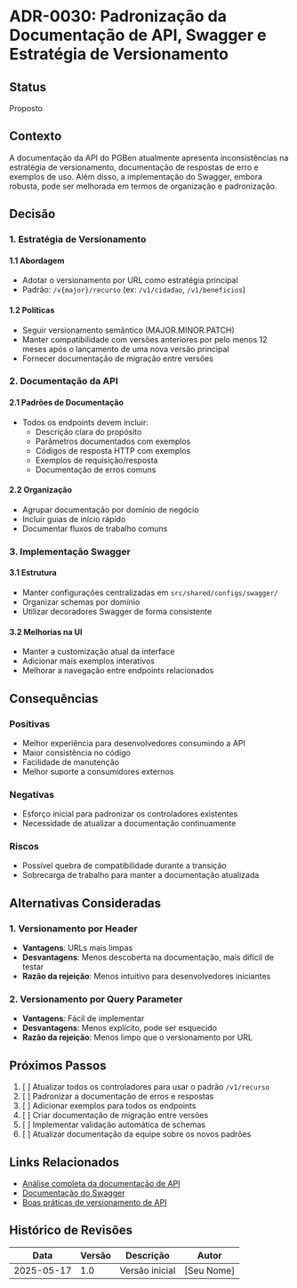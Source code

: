 # ADR-0030: Padronização da Documentação de API, Swagger e Estratégia de Versionamento

## Status
Proposto

## Contexto

A documentação da API do PGBen atualmente apresenta inconsistências na estratégia de versionamento, documentação de respostas de erro e exemplos de uso. Além disso, a implementação do Swagger, embora robusta, pode ser melhorada em termos de organização e padronização.

## Decisão

### 1. Estratégia de Versionamento

#### 1.1 Abordagem
- Adotar o versionamento por URL como estratégia principal
- Padrão: `/v{major}/recurso` (ex: `/v1/cidadao`, `/v1/beneficios`)

#### 1.2 Políticas
- Seguir versionamento semântico (MAJOR.MINOR.PATCH)
- Manter compatibilidade com versões anteriores por pelo menos 12 meses após o lançamento de uma nova versão principal
- Fornecer documentação de migração entre versões

### 2. Documentação da API

#### 2.1 Padrões de Documentação
- Todos os endpoints devem incluir:
  - Descrição clara do propósito
  - Parâmetros documentados com exemplos
  - Códigos de resposta HTTP com exemplos
  - Exemplos de requisição/resposta
  - Documentação de erros comuns

#### 2.2 Organização
- Agrupar documentação por domínio de negócio
- Incluir guias de início rápido
- Documentar fluxos de trabalho comuns

### 3. Implementação Swagger

#### 3.1 Estrutura
- Manter configurações centralizadas em `src/shared/configs/swagger/`
- Organizar schemas por domínio
- Utilizar decoradores Swagger de forma consistente

#### 3.2 Melhorias na UI
- Manter a customização atual da interface
- Adicionar mais exemplos interativos
- Melhorar a navegação entre endpoints relacionados

## Consequências

### Positivas
- Melhor experiência para desenvolvedores consumindo a API
- Maior consistência no código
- Facilidade de manutenção
- Melhor suporte a consumidores externos

### Negativas
- Esforço inicial para padronizar os controladores existentes
- Necessidade de atualizar a documentação continuamente

### Riscos
- Possível quebra de compatibilidade durante a transição
- Sobrecarga de trabalho para manter a documentação atualizada

## Alternativas Consideradas

### 1. Versionamento por Header
- **Vantagens**: URLs mais limpas
- **Desvantagens**: Menos descoberta na documentação, mais difícil de testar
- **Razão da rejeição**: Menos intuitivo para desenvolvedores iniciantes

### 2. Versionamento por Query Parameter
- **Vantagens**: Fácil de implementar
- **Desvantagens**: Menos explícito, pode ser esquecido
- **Razão da rejeição**: Menos limpo que o versionamento por URL

## Próximos Passos

1. [ ] Atualizar todos os controladores para usar o padrão `/v1/recurso`
2. [ ] Padronizar a documentação de erros e respostas
3. [ ] Adicionar exemplos para todos os endpoints
4. [ ] Criar documentação de migração entre versões
5. [ ] Implementar validação automática de schemas
6. [ ] Atualizar documentação da equipe sobre os novos padrões

## Links Relacionados

- [Análise completa da documentação de API](LINK_PARA_ANALISE_COMPLETA)
- [Documentação do Swagger](https://docs.nestjs.com/openapi/introduction)
- [Boas práticas de versionamento de API](https://restfulapi.net/versioning/)

## Histórico de Revisões

| Data | Versão | Descrição | Autor |
|------|--------|-----------|-------|
| 2025-05-17 | 1.0 | Versão inicial | [Seu Nome] |
